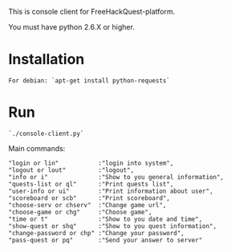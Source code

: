 This is console client for FreeHackQuest-platform.

You must have python 2.6.X or higher.

# Installation
	
	For debian: `apt-get install python-requests`

# Run

	`./console-client.py`

Main commands:

    "login or lin"           :"login into system",
    "logout or lout"         :"logout",
    "info or i"              :"Show to you general information",
    "quests-list or ql"      :"Print quests list",
    "user-info or ui"        :"Print information about user",
    "scoreboard or scb"      :"Print scoreboard",
    "choose-serv or chserv"  :"Change game url",
    "choose-game or chg"     :"Choose game",
    "time or t"              :"Show to you date and time",
    "show-quest or shq"      :"Show to you quest information",
    "change-password or chp" :"Change your password",
    "pass-quest or pq"       :"Send your answer to server"
